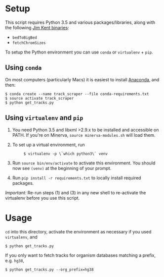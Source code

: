 # Setup

This script requires Python 3.5 and various packages/libraries, along with the following [Jim Kent binaries][jksrc]:

- `bedToBigBed`
- `fetchChromSizes`

[jksrc]: http://hgdownload.cse.ucsc.edu/admin/exe/

To setup the Python environment you can use `conda` or `virtualenv` + `pip`.

## Using `conda`

On most computers (particularly Macs) it is easiest to install [Anaconda](https://www.continuum.io/downloads), and then:

    $ conda create --name track_scraper --file conda-requirements.txt
    $ source activate track_scraper
    $ python get_tracks.py

## Using `virtualenv` and `pip`

1. You need Python 3.5 and libxml >2.9.x to be installed and accessible on PATH. If you're on Minerva, `source minerva-modules.sh` will load them.

2. To set up a virtual environment, run

            $ virtualenv -p \`which python3\` venv

3. Run `source bin/env/activate` to activate this environment. You should now see `(venv)` at the beginning of your prompt.

4. Run `pip install -r requirements.txt` to locally install required packages.

*Important:* Re-run steps (1) and (3) in any new shell to re-activate the virtualenv before you use this script.

# Usage

`cd` into this directory, activate the environment as necessary if you used `virtualenv`, and 

    $ python get_tracks.py

If you only want to fetch tracks for organism databases matching a prefix, e.g. `hg38`,

    $ python get_tracks.py --org_prefix=hg38
